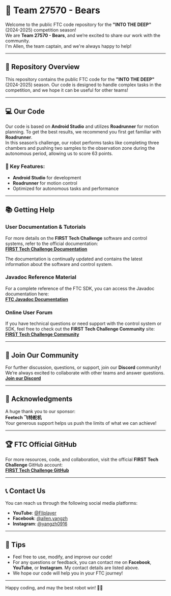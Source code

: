 # 🦾 Team 27570 - Bears

Welcome to the public FTC code repository for the **"INTO THE DEEP"** (2024-2025) competition season!  
We are **Team 27570 - Bears**, and we’re excited to share our work with the community.  
I'm Allen, the team captain, and we're always happy to help!

---

## 📂 Repository Overview

This repository contains the public FTC code for the **"INTO THE DEEP"** (2024-2025) season. Our code is designed to handle complex tasks in the competition, and we hope it can be useful for other teams!

---

## 💻 Our Code

Our code is based on **Android Studio** and utilizes **Roadrunner** for motion planning. To get the best results, we recommend you first get familiar with **Roadrunner**.  
In this season’s challenge, our robot performs tasks like completing three chambers and pushing two samples to the observation zone during the autonomous period, allowing us to score 63 points.

### 🚀 Key Features:
- **Android Studio** for development
- **Roadrunner** for motion control
- Optimized for autonomous tasks and performance

---

## 📚 Getting Help

### **User Documentation & Tutorials**
For more details on the **FIRST Tech Challenge** software and control systems, refer to the official documentation:  
[**FIRST Tech Challenge Documentation**](https://www.firstinspires.org/resource-library/ftc-program-resources)

The documentation is continually updated and contains the latest information about the software and control system.

### **Javadoc Reference Material**
For a complete reference of the FTC SDK, you can access the Javadoc documentation here:  
[**FTC Javadoc Documentation**](https://docs.firstinspires.org/ftc-javadoc)

### **Online User Forum**
If you have technical questions or need support with the control system or SDK, feel free to check out the **FIRST Tech Challenge Community** site:  
[**FIRST Tech Challenge Community**](https://www.firstinspires.org/robotics/ftc/community)

---

## 🤖 Join Our Community

For further discussion, questions, or support, join our **Discord** community!  
We’re always excited to collaborate with other teams and answer questions.  
[**Join our Discord**](https://discord.gg/pRqUBNdm)

---

## 🙏 Acknowledgments

A huge thank you to our sponsor:  
**Feetech 飞特舵机**  
Your generous support helps us push the limits of what we can achieve!

---

## 🏆 FTC Official GitHub

For more resources, code, and collaboration, visit the official **FIRST Tech Challenge** GitHub account:  
[**FIRST Tech Challenge GitHub**](https://github.com/FIRST-Tech-Challenge)

---

## 📞 Contact Us

You can reach us through the following social media platforms:
- **YouTube**: [@Fllplayer](https://youtube.com/@Fllplayer)
- **Facebook**: [@allen.yangzh](https://facebook.com/profile.php?id=61560417221310)
- **Instagram**: [@yangzh0916](https://instagram.com/yangzh0916/?pwa=1)

---

## 📌 Tips

- Feel free to use, modify, and improve our code!
- For any questions or feedback, you can contact me on **Facebook**, **YouTube**, or **Instagram**. My contact details are listed above.
- We hope our code will help you in your FTC journey!

---

Happy coding, and may the best robot win! 🤖🚀